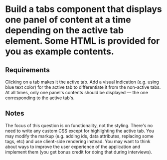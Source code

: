 # Build a tabs component that displays one panel of content at a time depending on the active tab element. Some HTML is provided for you as example contents.

## Requirements

Clicking on a tab makes it the active tab. Add a visual indication (e.g. using blue text color) for the active tab to differentiate it from the non-active tabs.
At all times, only one panel's contents should be displayed — the one corresponding to the active tab's.

## Notes

The focus of this question is on functionality, not the styling. There's no need to write any custom CSS except for highlighting the active tab.
You may modify the markup (e.g. adding ids, data attributes, replacing some tags, etc) and use client-side rendering instead.
You may want to think about ways to improve the user experience of the application and implement them (you get bonus credit for doing that during interviews).
